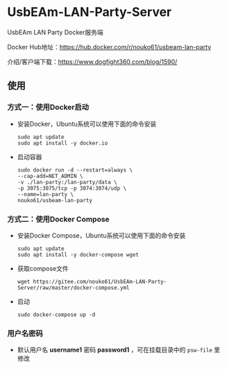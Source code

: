 # UsbEAm-LAN-Party-Server
UsbEAm LAN Party Docker服务端

Docker Hub地址：https://hub.docker.com/r/nouko61/usbeam-lan-party

介绍/客户端下载：https://www.dogfight360.com/blog/1590/

## 使用

### 方式一：使用Docker启动

* 安装Docker，Ubuntu系统可以使用下面的命令安装

  ```
  sudo apt update
  sudo apt install -y docker.io
  ```

* 启动容器

  ```
  sudo docker run -d --restart=always \
  --cap-add=NET_ADMIN \
  -v ./lan-party:/lan-party/data \
  -p 3075:3075/tcp -p 3074:3074/udp \
  --name=lan-party \
  nouko61/usbeam-lan-party
  ```

### 方式二：使用Docker Compose

* 安装Docker Compose，Ubuntu系统可以使用下面的命令安装

  ```
  sudo apt update
  sudo apt install -y docker-compose wget
  ```

* 获取compose文件

  ```
  wget https://gitee.com/nouko61/UsbEAm-LAN-Party-Server/raw/master/docker-compose.yml
  ```

* 启动

  ```
  sudo docker-compose up -d
  ```

### 用户名密码

* 默认用户名 **username1** 密码 **password1** ，可在挂载目录中的 ```psw-file``` 里修改
